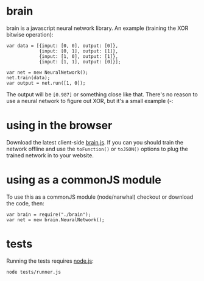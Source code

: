 # brain

brain is a javascript neural network library. An example (training the XOR bitwise operation):

	var data = [{input: [0, 0], output: [0]},
	            {input: [0, 1], output: [1]},
	            {input: [1, 0], output: [1]},
	            {input: [1, 1], output: [0]}];

	var net = new NeuralNetwork();
	net.train(data);
	var output = net.run([1, 0]);

The output will be `[0.987]` or something close like that. There's no reason to use a neural network to figure out XOR, but it's a small example (-:

# using in the browser
Download the latest client-side 
[brain.js](http://github.com/harthur/brain/downloads). If you can you should train the network offline and use the `toFunction()` or `toJSON()` options to plug the trained network in to your website.

# using as a commonJS module
To use this as a commonJS module (node/narwhal) checkout or download the code, then:

	var brain = require("./brain");
	var net = new brain.NeuralNetwork();

# tests
Running the tests requires [node.js](http://nodejs.org/):

	node tests/runner.js


